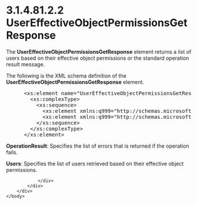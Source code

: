 <html dir="LTR" xmlns:mshelp="http://msdn.microsoft.com/mshelp" xmlns:ddue="http://ddue.schemas.microsoft.com/authoring/2003/5" xmlns:xlink="http://www.w3.org/1999/xlink" xmlns:tool="http://www.microsoft.com/tooltip">
    <head>
        <meta http-equiv="Content-Type" content="text/html; CHARSET=utf-8"></meta>
        <meta name="save" content="history"></meta>
        <title>3.1.4.81.2.2 UserEffectiveObjectPermissionsGetResponse</title>
        <xml>
            <mshelp:toctitle title="3.1.4.81.2.2 UserEffectiveObjectPermissionsGetResponse"></mshelp:toctitle>
            <mshelp:rltitle title="[MS-SSMDSWS-15]: UserEffectiveObjectPermissionsGetResponse"></mshelp:rltitle>
            <mshelp:keyword index="A" term="8423ae30-0d91-4be4-87c9-2784aaa79b59"></mshelp:keyword>
            <mshelp:attr name="DCSext.ContentType" value="open specification"></mshelp:attr>
            <mshelp:attr name="AssetID" value="8423ae30-0d91-4be4-87c9-2784aaa79b59"></mshelp:attr>
            <mshelp:attr name="TopicType" value="kbRef"></mshelp:attr>
            <mshelp:attr name="DCSext.Title" value="[MS-SSMDSWS-15]: UserEffectiveObjectPermissionsGetResponse" />
        </xml>
    </head>
    <body>
        <div id="header">
            <h1 class="heading">3.1.4.81.2.2 UserEffectiveObjectPermissionsGetResponse</h1>
        </div>
        <div id="mainSection">
            <div id="mainBody">
                <div id="allHistory" class="saveHistory"></div>
                <div id="sectionSection0" class="section" name="collapseableSection">
                    

<p>The <b>UserEffectiveObjectPermissionsGetResponse</b> element
returns a list of users based on their effective object permissions or the
standard operation result message.</p>

<p>The following is the XML schema definition of the <b>UserEffectiveObjectPermissionsGetResponse</b>
element.</p>

<dl>
<dd>
<div><pre> &lt;xs:element name=&quot;UserEffectiveObjectPermissionsGetResponse&quot; xmlns:xs=&quot;http://www.w3.org/2001/XMLSchema&quot;&gt;
   &lt;xs:complexType&gt;
     &lt;xs:sequence&gt;
       &lt;xs:element xmlns:q999=&quot;http://schemas.microsoft.com/sqlserver/masterdataservices/2009/09&quot; minOccurs=&quot;0&quot; name=&quot;OperationResult&quot; nillable=&quot;true&quot; type=&quot;q999:OperationResult&quot; /&gt;
       &lt;xs:element xmlns:q999=&quot;http://schemas.microsoft.com/sqlserver/masterdataservices/2009/09&quot; minOccurs=&quot;0&quot; name=&quot;Users&quot; nillable=&quot;true&quot; type=&quot;q999:ArrayOfUser&quot; /&gt;
     &lt;/xs:sequence&gt;
   &lt;/xs:complexType&gt;
 &lt;/xs:element&gt;
</pre></div>
</dd></dl>

<p><b>OperationResult</b>: Specifies the list of errors
that is returned if the operation fails. </p>

<p><b>Users</b>: Specifies the list of users retrieved
based on their effective object permissions.</p>


                </div>
            </div>
        </div>
    </body>
</html>